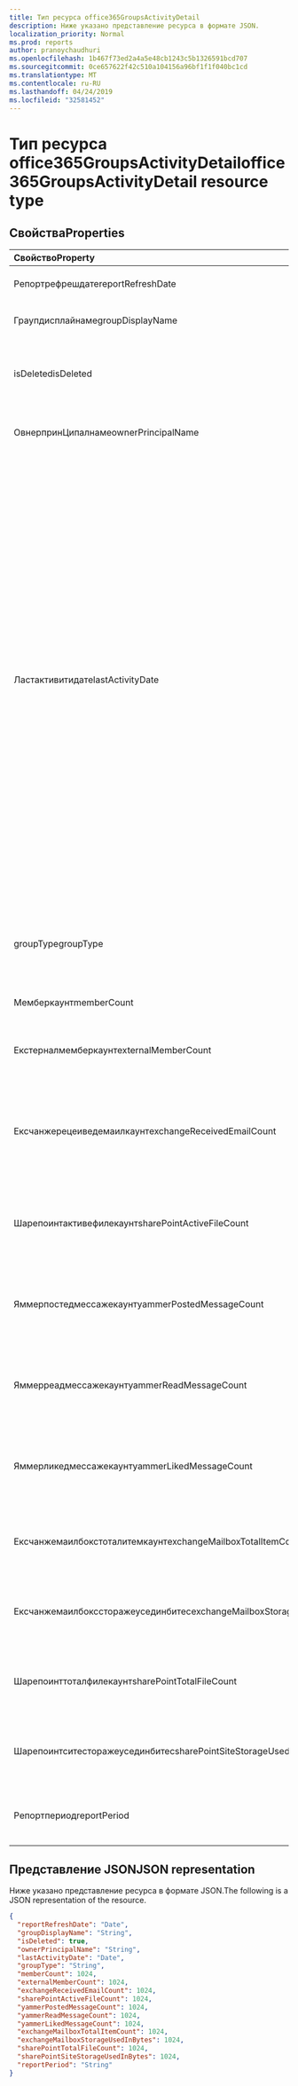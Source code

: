 ```yaml
---
title: Тип ресурса office365GroupsActivityDetail
description: Ниже указано представление ресурса в формате JSON.
localization_priority: Normal
ms.prod: reports
author: pranoychaudhuri
ms.openlocfilehash: 1b467f73ed2a4a5e48cb1243c5b1326591bcd707
ms.sourcegitcommit: 0ce657622f42c510a104156a96bf1f1f040bc1cd
ms.translationtype: MT
ms.contentlocale: ru-RU
ms.lasthandoff: 04/24/2019
ms.locfileid: "32581452"
---
```

# <a name="office365groupsactivitydetail-resource-type"></a><span data-ttu-id="57433-103">Тип ресурса office365GroupsActivityDetail</span><span class="sxs-lookup"><span data-stu-id="57433-103">office365GroupsActivityDetail resource type</span></span>

## <a name="properties"></a><span data-ttu-id="57433-104">Свойства</span><span class="sxs-lookup"><span data-stu-id="57433-104">Properties</span></span>

| <span data-ttu-id="57433-105">Свойство</span><span class="sxs-lookup"><span data-stu-id="57433-105">Property</span></span>                          | <span data-ttu-id="57433-106">Тип</span><span class="sxs-lookup"><span data-stu-id="57433-106">Type</span></span>    | <span data-ttu-id="57433-107">Описание</span><span class="sxs-lookup"><span data-stu-id="57433-107">Description</span></span>                              |
| :-------------------------------- | :------ | ---------------------------------------- |
| <span data-ttu-id="57433-108">Репортрефрешдате</span><span class="sxs-lookup"><span data-stu-id="57433-108">reportRefreshDate</span></span>                 | <span data-ttu-id="57433-109">Дата</span><span class="sxs-lookup"><span data-stu-id="57433-109">Date</span></span>    | <span data-ttu-id="57433-110">Самая поздняя дата контента.</span><span class="sxs-lookup"><span data-stu-id="57433-110">The latest date of the content.</span></span>          |
| <span data-ttu-id="57433-111">Граупдисплайнаме</span><span class="sxs-lookup"><span data-stu-id="57433-111">groupDisplayName</span></span>                  | <span data-ttu-id="57433-112">String</span><span class="sxs-lookup"><span data-stu-id="57433-112">String</span></span>  | <span data-ttu-id="57433-113">Отображаемое имя группы.</span><span class="sxs-lookup"><span data-stu-id="57433-113">The display name of the group.</span></span>           |
| <span data-ttu-id="57433-114">isDeleted</span><span class="sxs-lookup"><span data-stu-id="57433-114">isDeleted</span></span>                         | <span data-ttu-id="57433-115">Boolean</span><span class="sxs-lookup"><span data-stu-id="57433-115">Boolean</span></span> | <span data-ttu-id="57433-116">Указывает, был ли этот пользователь удален или обратимо удален.</span><span class="sxs-lookup"><span data-stu-id="57433-116">Whether this user has been deleted or soft deleted.</span></span> |
| <span data-ttu-id="57433-117">ОвнерпринЦипалнаме</span><span class="sxs-lookup"><span data-stu-id="57433-117">ownerPrincipalName</span></span>                | <span data-ttu-id="57433-118">String</span><span class="sxs-lookup"><span data-stu-id="57433-118">String</span></span>  | <span data-ttu-id="57433-119">Имя участника владельца группы.</span><span class="sxs-lookup"><span data-stu-id="57433-119">The group owner principal name.</span></span>          |
| <span data-ttu-id="57433-120">Ластактивитидате</span><span class="sxs-lookup"><span data-stu-id="57433-120">lastActivityDate</span></span>                  | <span data-ttu-id="57433-121">Дата</span><span class="sxs-lookup"><span data-stu-id="57433-121">Date</span></span>    | <span data-ttu-id="57433-122">Дата последнего действия для следующих сценариев: группового почтового ящика получено сообщение электронной почты; Пользователи, которые просматривали, редактирующие, совместно используемые или синхронизированные файлы в библиотеке документов SharePoint; страницы SharePoint, просмотренные пользователями; Разнесенные, прочитанные или понравившиеся сообщения пользователя в группах Yammer.</span><span class="sxs-lookup"><span data-stu-id="57433-122">The last activity date for the following scenarios:  group mailbox received email; user viewed, edited, shared, or synced files in SharePoint document library; user viewed SharePoint pages; user posted, read, or liked messages in Yammer groups.</span></span> |
| <span data-ttu-id="57433-123">groupType</span><span class="sxs-lookup"><span data-stu-id="57433-123">groupType</span></span>                         | <span data-ttu-id="57433-124">String</span><span class="sxs-lookup"><span data-stu-id="57433-124">String</span></span>  | <span data-ttu-id="57433-125">Тип группы.</span><span class="sxs-lookup"><span data-stu-id="57433-125">The group type.</span></span> <span data-ttu-id="57433-126">Возможные значения: **Public** или **Private**.</span><span class="sxs-lookup"><span data-stu-id="57433-126">Possible values are: **Public** or **Private**.</span></span> |
| <span data-ttu-id="57433-127">Мемберкаунт</span><span class="sxs-lookup"><span data-stu-id="57433-127">memberCount</span></span>                       | <span data-ttu-id="57433-128">Int64</span><span class="sxs-lookup"><span data-stu-id="57433-128">Int64</span></span>   | <span data-ttu-id="57433-129">Число участников группы.</span><span class="sxs-lookup"><span data-stu-id="57433-129">The group member count.</span></span>                  |
| <span data-ttu-id="57433-130">Екстерналмемберкаунт</span><span class="sxs-lookup"><span data-stu-id="57433-130">externalMemberCount</span></span>               | <span data-ttu-id="57433-131">Int64</span><span class="sxs-lookup"><span data-stu-id="57433-131">Int64</span></span>   | <span data-ttu-id="57433-132">Количество внешних участников группы.</span><span class="sxs-lookup"><span data-stu-id="57433-132">The group external member count.</span></span>         |
| <span data-ttu-id="57433-133">Ексчанжерецеиведемаилкаунт</span><span class="sxs-lookup"><span data-stu-id="57433-133">exchangeReceivedEmailCount</span></span>        | <span data-ttu-id="57433-134">Int64</span><span class="sxs-lookup"><span data-stu-id="57433-134">Int64</span></span>   | <span data-ttu-id="57433-135">Количество сообщений электронной почты, принимаемых группового почтового ящика.</span><span class="sxs-lookup"><span data-stu-id="57433-135">The number of email that the group mailbox received.</span></span> |
| <span data-ttu-id="57433-136">Шарепоинтактивефилекаунт</span><span class="sxs-lookup"><span data-stu-id="57433-136">sharePointActiveFileCount</span></span>         | <span data-ttu-id="57433-137">Int64</span><span class="sxs-lookup"><span data-stu-id="57433-137">Int64</span></span>   | <span data-ttu-id="57433-138">Количество активных файлов на сайте группы SharePoint.</span><span class="sxs-lookup"><span data-stu-id="57433-138">The number of active files in SharePoint Group site.</span></span> |
| <span data-ttu-id="57433-139">Яммерпостедмессажекаунт</span><span class="sxs-lookup"><span data-stu-id="57433-139">yammerPostedMessageCount</span></span>          | <span data-ttu-id="57433-140">Int64</span><span class="sxs-lookup"><span data-stu-id="57433-140">Int64</span></span>   | <span data-ttu-id="57433-141">Количество сообщений, отправленных в группы Yammer.</span><span class="sxs-lookup"><span data-stu-id="57433-141">The number of messages posted to Yammer groups.</span></span> |
| <span data-ttu-id="57433-142">Яммерреадмессажекаунт</span><span class="sxs-lookup"><span data-stu-id="57433-142">yammerReadMessageCount</span></span>            | <span data-ttu-id="57433-143">Int64</span><span class="sxs-lookup"><span data-stu-id="57433-143">Int64</span></span>   | <span data-ttu-id="57433-144">Количество сообщений, прочитанных в группах Yammer.</span><span class="sxs-lookup"><span data-stu-id="57433-144">The number of messages read in Yammer groups.</span></span> |
| <span data-ttu-id="57433-145">Яммерликедмессажекаунт</span><span class="sxs-lookup"><span data-stu-id="57433-145">yammerLikedMessageCount</span></span>           | <span data-ttu-id="57433-146">Int64</span><span class="sxs-lookup"><span data-stu-id="57433-146">Int64</span></span>   | <span data-ttu-id="57433-147">Количество сообщений, которые понравилось в группах Yammer.</span><span class="sxs-lookup"><span data-stu-id="57433-147">The number of messages liked in Yammer groups.</span></span> |
| <span data-ttu-id="57433-148">Ексчанжемаилбокстоталитемкаунт</span><span class="sxs-lookup"><span data-stu-id="57433-148">exchangeMailboxTotalItemCount</span></span>     | <span data-ttu-id="57433-149">Int64</span><span class="sxs-lookup"><span data-stu-id="57433-149">Int64</span></span>   | <span data-ttu-id="57433-150">Количество элементов в почтовом ящике группы.</span><span class="sxs-lookup"><span data-stu-id="57433-150">The number of items in the group mailbox.</span></span> |
| <span data-ttu-id="57433-151">Ексчанжемаилбокссторажеусединбитес</span><span class="sxs-lookup"><span data-stu-id="57433-151">exchangeMailboxStorageUsedInBytes</span></span> | <span data-ttu-id="57433-152">Int64</span><span class="sxs-lookup"><span data-stu-id="57433-152">Int64</span></span>   | <span data-ttu-id="57433-153">Хранилище, используемое для почтового ящика группы.</span><span class="sxs-lookup"><span data-stu-id="57433-153">The storage used of the group mailbox.</span></span>   |
| <span data-ttu-id="57433-154">Шарепоинттоталфилекаунт</span><span class="sxs-lookup"><span data-stu-id="57433-154">sharePointTotalFileCount</span></span>          | <span data-ttu-id="57433-155">Int64</span><span class="sxs-lookup"><span data-stu-id="57433-155">Int64</span></span>   | <span data-ttu-id="57433-156">Общее количество файлов на сайте группы SharePoint.</span><span class="sxs-lookup"><span data-stu-id="57433-156">The total number of files in SharePoint Group site.</span></span> |
| <span data-ttu-id="57433-157">Шарепоинтситесторажеусединбитес</span><span class="sxs-lookup"><span data-stu-id="57433-157">sharePointSiteStorageUsedInBytes</span></span>  | <span data-ttu-id="57433-158">Int64</span><span class="sxs-lookup"><span data-stu-id="57433-158">Int64</span></span>   | <span data-ttu-id="57433-159">Хранилище, используемое сайтом группы SharePoint.</span><span class="sxs-lookup"><span data-stu-id="57433-159">The storage used by SharePoint Group site.</span></span> |
| <span data-ttu-id="57433-160">Репортпериод</span><span class="sxs-lookup"><span data-stu-id="57433-160">reportPeriod</span></span>                      | <span data-ttu-id="57433-161">String</span><span class="sxs-lookup"><span data-stu-id="57433-161">String</span></span>  | <span data-ttu-id="57433-162">Количество дней, охватываемых отчетом.</span><span class="sxs-lookup"><span data-stu-id="57433-162">The number of days the report covers.</span></span>    |

## <a name="json-representation"></a><span data-ttu-id="57433-163">Представление JSON</span><span class="sxs-lookup"><span data-stu-id="57433-163">JSON representation</span></span>

<span data-ttu-id="57433-164">Ниже указано представление ресурса в формате JSON.</span><span class="sxs-lookup"><span data-stu-id="57433-164">The following is a JSON representation of the resource.</span></span>

<!-- {
  "blockType": "resource",
  "@odata.type": "microsoft.graph.office365GroupsActivityDetail"
} -->

```json
{
  "reportRefreshDate": "Date", 
  "groupDisplayName": "String", 
  "isDeleted": true, 
  "ownerPrincipalName": "String", 
  "lastActivityDate": "Date", 
  "groupType": "String", 
  "memberCount": 1024, 
  "externalMemberCount": 1024, 
  "exchangeReceivedEmailCount": 1024, 
  "sharePointActiveFileCount": 1024, 
  "yammerPostedMessageCount": 1024, 
  "yammerReadMessageCount": 1024, 
  "yammerLikedMessageCount": 1024, 
  "exchangeMailboxTotalItemCount": 1024, 
  "exchangeMailboxStorageUsedInBytes": 1024, 
  "sharePointTotalFileCount": 1024, 
  "sharePointSiteStorageUsedInBytes": 1024, 
  "reportPeriod": "String"
}
```
